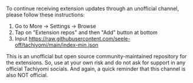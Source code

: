To continue receiving extension updates through an unofficial channel, please follow these instructions:

1. Go to More → Settings → Browse
2. Tap on "Extension repos" and then "Add" button at bottom
3. Input https://raw.githubusercontent.com/seele-off/tachiyomi/main/index-min.json

This is an unofficial but open source community-maintained repository for the extensions. So, use at your own risk and do not ask for support in any official Tachiyomi socials. And again, a quick reminder that this channel is also NOT official.
